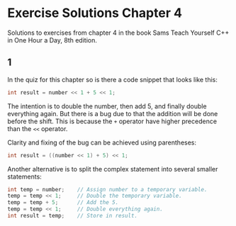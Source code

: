 # Exercise Solutions Chapter 4

Solutions to exercises from chapter 4 in the book Sams Teach Yourself C++ in One Hour a Day, 8th edition.

## 1

In the quiz for this chapter so is there a code snippet that looks like this:

```cpp
int result = number << 1 + 5 << 1;
```

The intention is to double the number, then add 5, and finally double everything again. But there is a bug due to that the addition will be done before the shift. This is because the `+` operator have higher precedence than the `<<` operator.

Clarity and fixing of the bug can be achieved using parentheses:

```cpp
int result = ((number << 1) + 5) << 1;
```

Another alternative is to split the complex statement into several smaller statements:

```cpp
int temp = number;    // Assign number to a temporary variable.
temp = temp << 1;     // Double the temporary variable.
temp = temp + 5;      // Add the 5.
temp = temp << 1;     // Double everything again.
int result = temp;    // Store in result.
```
